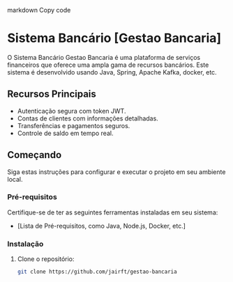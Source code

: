 
markdown
Copy code
# Sistema Bancário [Gestao Bancaria]

O Sistema Bancário Gestao Bancaria é uma plataforma de serviços financeiros que oferece uma ampla gama de recursos bancários. Este sistema é desenvolvido usando Java, Spring, Apache Kafka, docker, etc.

## Recursos Principais

- Autenticação segura com token JWT.
- Contas de clientes com informações detalhadas.
- Transferências e pagamentos seguros.
- Controle de saldo em tempo real.

## Começando

Siga estas instruções para configurar e executar o projeto em seu ambiente local.

### Pré-requisitos

Certifique-se de ter as seguintes ferramentas instaladas em seu sistema:

- [Lista de Pré-requisitos, como Java, Node.js, Docker, etc.]

### Instalação

1. Clone o repositório:

   ```sh
   git clone https://github.com/jairft/gestao-bancaria
